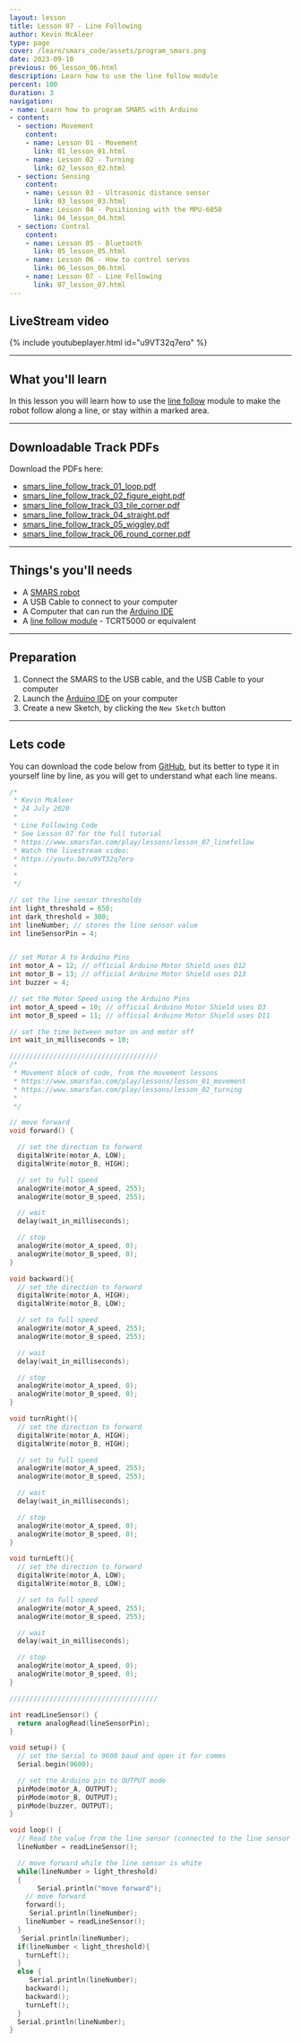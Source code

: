 ```yaml
---
layout: lesson
title: Lesson 07 - Line Following
author: Kevin McAleer
type: page
cover: /learn/smars_code/assets/program_smars.png
date: 2023-09-10
previous: 06_lesson_06.html
description: Learn how to use the line follow module
percent: 100
duration: 3
navigation:
- name: Learn how to program SMARS with Arduino
- content:
  - section: Movement
    content:
    - name: Lesson 01 - Movement
      link: 01_lesson_01.html
    - name: Lesson 02 - Turning
      link: 02_lesson_02.html
  - section: Sensing
    content:
    - name: Lesson 03 - Ultrasonic distance sensor
      link: 03_lesson_03.html
    - name: Lesson 04 - Positioning with the MPU-6050
      link: 04_lesson_04.html
  - section: Control
    content:
    - name: Lesson 05 - Bluetooth
      link: 05_lesson_05.html
    - name: Lesson 06 - How to control servos
      link: 06_lesson_06.html
    - name: Lesson 07 - Line Following
      link: 07_lesson_07.html
---
```





## LiveStream video

{% include youtubeplayer.html id="u9VT32q7ero" %}

---

## What you'll learn

In this lesson you will learn how to use the [line follow](/resources/glossary#tcrt5000) module to make the robot follow along a line, or stay within a marked area.

---

## Downloadable Track PDFs

Download the PDFs here:

* [smars_line_follow_track_01_loop.pdf](assets/smars_line_follow_track_01_loop.pdf)
* [smars_line_follow_track_02_figure_eight.pdf](assets/smars_line_follow_track_02_figure_eight.pdf)
* [smars_line_follow_track_03_tile_corner.pdf](assets/smars_line_follow_track_03_tile_corner.pdf)
* [smars_line_follow_track_04_straight.pdf](assets/smars_line_follow_track_04_straight.pdf)
* [smars_line_follow_track_05_wiggley.pdf](assets/smars_line_follow_track_05_wiggley.pdf)
* [smars_line_follow_track_06_round_corner.pdf](assets/smars_line_follow_track_06_round_corner.pdf)

---

## Things's you'll needs

* A [SMARS robot](/learn/smars/)
* A USB Cable to connect to your computer
* A Computer that can run the [Arduino IDE](https://create.arduino.cc/editor)
* A [line follow module](/resources/glossary#tcrt5000) - TCRT5000 or equivalent

---

## Preparation

1. Connect the SMARS to the USB cable, and the USB Cable to your computer
1. Launch the [Arduino IDE](https://create.arduino.cc/editor) on your computer
1. Create a new Sketch, by clicking the `New Sketch` button

---

## Lets code

You can download the code below from [GitHub](https://www.github.com/kevinmcaleer/lesson_07_linefollowing), but its better to type it in yourself line by line, as you will get to understand what each line means.

```c++
/*
 * Kevin McAleer
 * 24 July 2020 
 * 
 * Line Following Code
 * See Lesson 07 for the full tutorial
 * https://www.smarsfan.com/play/lessons/lesson_07_linefollow
 * Watch the livestream video:
 * https://youtu.be/u9VT32q7ero 
 * 
 *
 */

// set the line sensor thresholds
int light_threshold = 650;
int dark_threshold = 300;
int lineNumber; // stores the line sensor value
int lineSensorPin = 4;


// set Motor A to Arduino Pins
int motor_A = 12; // official Arduino Motor Shield uses D12
int motor_B = 13; // official Arduino Motor Shield uses D13
int buzzer = 4;

// set the Motor Speed using the Arduino Pins
int motor_A_speed = 10; // official Arduino Motor Shield uses D3
int motor_B_speed = 11; // official Arduino Motor Shield uses D11

// set the time between motor on and motor off
int wait_in_milliseconds = 10;

/////////////////////////////////////
/*
 * Movement block of code, from the movement lessons
 * https://www.smarsfan.com/play/lessons/lesson_01_movement
 * https://www.smarsfan.com/play/lessons/lesson_02_turning
 * 
 */

// move forward
void forward() {

  // set the direction to forward
  digitalWrite(motor_A, LOW);  
  digitalWrite(motor_B, HIGH);

  // set to full speed
  analogWrite(motor_A_speed, 255);
  analogWrite(motor_B_speed, 255);

  // wait
  delay(wait_in_milliseconds);

  // stop
  analogWrite(motor_A_speed, 0);
  analogWrite(motor_B_speed, 0);
}

void backward(){
  // set the direction to forward
  digitalWrite(motor_A, HIGH);  
  digitalWrite(motor_B, LOW);

  // set to full speed
  analogWrite(motor_A_speed, 255);
  analogWrite(motor_B_speed, 255);

  // wait
  delay(wait_in_milliseconds);

  // stop
  analogWrite(motor_A_speed, 0);
  analogWrite(motor_B_speed, 0);
}

void turnRight(){
  // set the direction to forward
  digitalWrite(motor_A, HIGH);  
  digitalWrite(motor_B, HIGH);

  // set to full speed
  analogWrite(motor_A_speed, 255);
  analogWrite(motor_B_speed, 255);

  // wait
  delay(wait_in_milliseconds);

  // stop
  analogWrite(motor_A_speed, 0);
  analogWrite(motor_B_speed, 0);
}

void turnLeft(){
  // set the direction to forward
  digitalWrite(motor_A, LOW);  
  digitalWrite(motor_B, LOW);

  // set to full speed
  analogWrite(motor_A_speed, 255);
  analogWrite(motor_B_speed, 255);

  // wait
  delay(wait_in_milliseconds);

  // stop
  analogWrite(motor_A_speed, 0);
  analogWrite(motor_B_speed, 0);
}

/////////////////////////////////////

int readLineSensor() {
  return analogRead(lineSensorPin);
}

void setup() {
  // set the Serial to 9600 baud and open it for comms
  Serial.begin(9600);

  // set the Arduino pin to OUTPUT mode
  pinMode(motor_A, OUTPUT);
  pinMode(motor_B, OUTPUT);
  pinMode(buzzer, OUTPUT);
}

void loop() {
  // Read the value from the line sensor (connected to the line sensor pin)
  lineNumber = readLineSensor();

  // move forward while the line sensor is white
  while(lineNumber > light_threshold)
  {
       Serial.println("move forward"); 
    // move forward
    forward();
     Serial.println(lineNumber); 
    lineNumber = readLineSensor();
  }
   Serial.println(lineNumber); 
  if(lineNumber < light_threshold){
    turnLeft(); 
  } 
  else {
     Serial.println(lineNumber); 
    backward();
    backward();
    turnLeft();
  }
  Serial.println(lineNumber); 
}
```